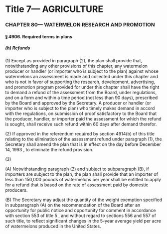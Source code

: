 
# Title 7— AGRICULTURE
### CHAPTER 80— WATERMELON RESEARCH AND PROMOTION
#### § 4906. Required terms in plans
##### (h) Refunds

(1) Except as provided in paragraph (2), the plan shall provide that, notwithstanding any other provisions of this chapter, any watermelon producer or handler (or importer who is subject to the plan) against whose watermelons an assessment is made and collected under this chapter and who is not in favor of supporting the research, development, advertising, and promotion program provided for under this chapter shall have the right to demand a refund of the assessment from the Board, under regulations, and on a form and within a time period (not less than 90 days), prescribed by the Board and approved by the Secretary. A producer or handler (or importer who is subject to the plan) who timely makes demand in accord with the regulations, on submission of proof satisfactory to the Board that the producer, handler, or importer paid the assessment for which the refund is sought, shall receive such refund within 60 days after demand therefor.

(2) If approved in the referendum required by section 4914(b) of this title relating to the elimination of the assessment refund under paragraph (1), the Secretary shall amend the plan that is in effect on the day before December 14, 1993 , to eliminate the refund provision.

(3)

(A) Notwithstanding paragraph (2) and subject to subparagraph (B), if importers are subject to the plan, the plan shall provide that an importer of less than 150,000 pounds of watermelons per year shall be entitled to apply for a refund that is based on the rate of assessment paid by domestic producers.

(B) The Secretary may adjust the quantity of the weight exemption specified in subparagraph (A) on the recommendation of the Board after an opportunity for public notice and opportunity for comment in accordance with section 553 of title 5 , and without regard to sections 556 and 557 of such title, to reflect significant changes in the 5-year average yield per acre of watermelons produced in the United States.
